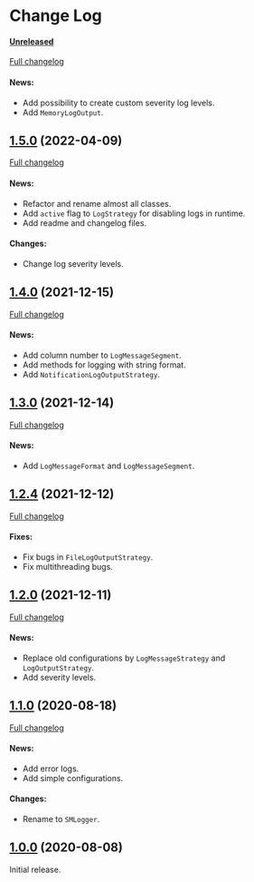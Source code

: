 # Change Log

#### [Unreleased](https://github.com/siginur/SMLogger/tree/HEAD)
[Full changelog](https://github.com/siginur/SMLogger/compare/v1.5.0...HEAD)
#### News:
- Add possibility to create custom severity log levels.
- Add `MemoryLogOutput`.

## [1.5.0](https://github.com/siginur/SMLogger/tree/v1.5.0) (2022-04-09)
[Full changelog](https://github.com/siginur/SMLogger/compare/v1.4.0...v1.5.0)
#### News:
- Refactor and rename almost all classes.
- Add `active` flag to `LogStrategy` for disabling logs in runtime.
- Add readme and changelog files.
#### Changes:
- Change log severity levels.

## [1.4.0](https://github.com/siginur/SMLogger/tree/v1.4.0) (2021-12-15)
[Full changelog](https://github.com/siginur/SMLogger/compare/v1.3.0...v1.4.0)
#### News:
- Add column number to `LogMessageSegment`.
- Add methods for logging with string format.
- Add `NotificationLogOutputStrategy`.

## [1.3.0](https://github.com/siginur/SMLogger/tree/v1.3.0) (2021-12-14)
[Full changelog](https://github.com/siginur/SMLogger/compare/v1.2.4...v1.3.0)
#### News:
- Add `LogMessageFormat` and `LogMessageSegment`.

## [1.2.4](https://github.com/siginur/SMLogger/tree/v1.2.4) (2021-12-12)
[Full changelog](https://github.com/siginur/SMLogger/compare/v1.2.0...v1.2.4)
#### Fixes:
- Fix bugs in `FileLogOutputStrategy`.
- Fix multithreading bugs.

## [1.2.0](https://github.com/siginur/SMLogger/tree/v1.2.0) (2021-12-11)
[Full changelog](https://github.com/siginur/SMLogger/compare/v1.1.0...v1.2.0)
#### News:
- Replace old configurations by `LogMessageStrategy` and `LogOutputStrategy`.
- Add severity levels.

## [1.1.0](https://github.com/siginur/SMLogger/tree/v1.1.0) (2020-08-18)
[Full changelog](https://github.com/siginur/SMLogger/compare/v1.0.0...v1.1.0)
#### News:
- Add error logs.
- Add simple configurations.
#### Changes:
- Rename to `SMLogger`.

## [1.0.0](https://github.com/siginur/SMLogger/tree/v1.0.0) (2020-08-08)
Initial release.
